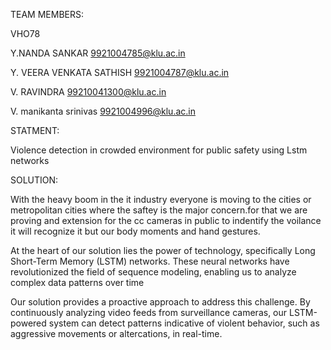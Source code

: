 TEAM MEMBERS:

VHO78

Y.NANDA SANKAR  9921004785@klu.ac.in

Y. VEERA VENKATA SATHISH  9921004787@klu.ac.in

V. RAVINDRA  99210041300@klu.ac.in

V. manikanta srinivas  9921004996@klu.ac.in

STATMENT:

 Violence detection in crowded environment for public safety using Lstm networks

 SOLUTION:

 With the heavy boom in the it industry everyone is moving to the cities or metropolitan cities where the saftey is the major concern.for that we are proving and extension for the cc cameras in public to indentify the voilance it will recognize it but our body moments and hand gestures.
 
At the heart of our solution lies the power of technology, specifically Long Short-Term Memory (LSTM) networks. These neural networks have revolutionized the field of sequence modeling, enabling us to analyze complex data patterns over time

Our solution provides a proactive approach to address this challenge. By continuously analyzing video feeds from surveillance cameras, our LSTM-powered system can detect patterns indicative of violent behavior, such as aggressive movements or altercations, in real-time.


